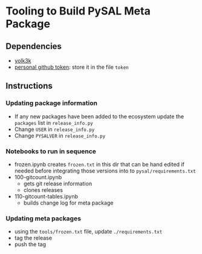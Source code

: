 # Tooling to Build PySAL Meta Package

## Dependencies

- [yolk3k](https://pypi.org/project/yolk3k/)
- [personal github token](https://help.github.com/en/github/authenticating-to-github/creating-a-personal-access-token-for-the-command-line
): store it in the file `token`

## Instructions

### Updating package information
- If any new packages have been added to the ecosystem update the `packages` list
in `release_info.py`
- Change `USER` in `release_info.py`
- Change `PYSALVER` in `release_info.py`

### Notebooks to run in sequence
- frozen.ipynb creates `frozen.txt` in this dir that can be hand edited if needed before integrating those versions into to `pysal/requirements.txt`
- 100-gitcount.ipynb
  - gets git release information
  - clones releases
- 110-gitcount-tables.ipynb
  - builds change log for meta package
  
  
### Updating meta packages
- using the `tools/frozen.txt` file, update `./requirements.txt`
- tag the release
- push the tag

